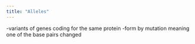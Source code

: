 ```yaml
---
title: "Alleles"
---
```

-variants of genes coding for the same protein
-form by mutation meaning one of the base pairs changed

